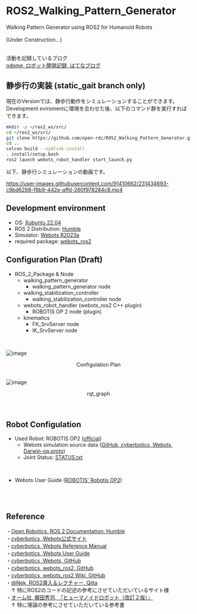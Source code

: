 # ROS2_Walking_Pattern_Generator
Walking Pattern Generator using ROS2 for Humanoid Robots<br>
<br>
(Under Construction...)<br>
<br>

活動を記録しているブログ<br>
[odome, ロボット開発記録, はてなブログ](https://odome.hatenablog.com/)<br>


## 静歩行の実装 (**static_gait branch only**)
現在のVersionでは、静歩行動作をシミュレーションすることができます。Development eviromentに環境を合わせた後、以下のコマンド群を実行すればできます。<br>

```bash
mkdir -p ~/ros2_ws/src/
cd ~/ros2_ws/src/
git clone https://github.com/open-rdc/ROS2_Walking_Pattern_Generator.git
cd ..
colcon build --symlink-install
. install/setup.bash
ros2 launch webots_robot_handler start_launch.py
```

以下、静歩行シミュレーションの動画です。<br>

https://user-images.githubusercontent.com/91410662/231434693-c9bd6288-f6b9-442e-affd-260f978284c8.mp4


## Development environment
* OS: [Xubuntu 22.04](https://xubuntu.org/)<br>
* ROS 2 Distribution: [Humble](https://docs.ros.org/en/humble/index.html)<br>
* Simulator: [Webots R2023a](https://cyberbotics.com/)<br>
* required package: [webots_ros2](https://github.com/cyberbotics/webots_ros2)<br> 

## Configuration Plan (Draft)
* ROS_2_Package & Node<br>
  * walking_pattern_generator<br>
    * walking_pattern_generator node<br>
  * walking_stabilization_controller<br>
    * walking_stabilization_controller node<br>
  * webots_robot_handler (webots_ros2 C++ plugin)<br>
    * ROBOTIS OP 2 node (plugin)<br>
  * kinematics<br>
    * FK_SrvServer node<br>
    * IK_SrvServer node<br>
<br>

![image](https://user-images.githubusercontent.com/91410662/218409060-1515cfde-39ba-43af-a07a-62a8140f8847.png)
<div align="center">Configulation Plan</div>
<br>

![image](https://user-images.githubusercontent.com/91410662/228191771-cca5eb6a-7219-4a2e-819b-28e3249042ab.png)
<div align="center">rqt_graph</div>
<br>
<br>

## Robot Configulation
* Used Robot: ROBOTIS OP2 ([official](https://e-shop.robotis.co.jp/product.php?id=14))<br>
  * Webots simulation source data ([GitHub, cyberbotics, Webots, Darwin-op.proto](https://github.com/cyberbotics/webots/blob/master/projects/robots/robotis/darwin-op/protos/Darwin-op.proto
))<br>
  * Joint Status: [STATUS.txt](https://github.com/open-rdc/ROS2_Walking_Pattern_Generator/blob/main/STATUS.txt)
<br>

  * Webots User Guide ([ROBOTIS' Robotis OP2](https://cyberbotics.com/doc/guide/robotis-op2))
<br>
<br>

## Reference
・[Open Robotics, ROS 2 Documentation: Humble](https://docs.ros.org/en/humble/index.html)<br>
・[cyberbotics, Webots公式サイト](https://cyberbotics.com/)<br>
・[cyberbotics, Webots Reference Manual](https://cyberbotics.com/doc/reference/index)<br>
・[cyberbotics, Webots User Guide](https://cyberbotics.com/doc/guide/index)<br>
・[cyberbotics, Webots, GitHub](https://github.com/cyberbotics/webots)<br>
・[cyberbotics, webots_ros2, GitHub](https://github.com/cyberbotics/webots_ros2)<br>
・[cyberbotics, webots_ros2 Wiki, GitHub](https://github.com/cyberbotics/webots_ros2/wiki)<br>
・[@Nek, ROS2導入＆レクチャー, Qiita](https://qiita.com/NeK/items/7ac0f4ec10d51dbca084)<br>
　↑ 特にROS2のコードの記述の参考にさせていただいているサイト様
<br>
・[オーム社, 梶田秀司, 『ヒューマノイドロボット（改訂２版）』](https://www.ohmsha.co.jp/book/9784274226021/)<br>
　↑ 特に理論の参考にさせていただいている参考書
